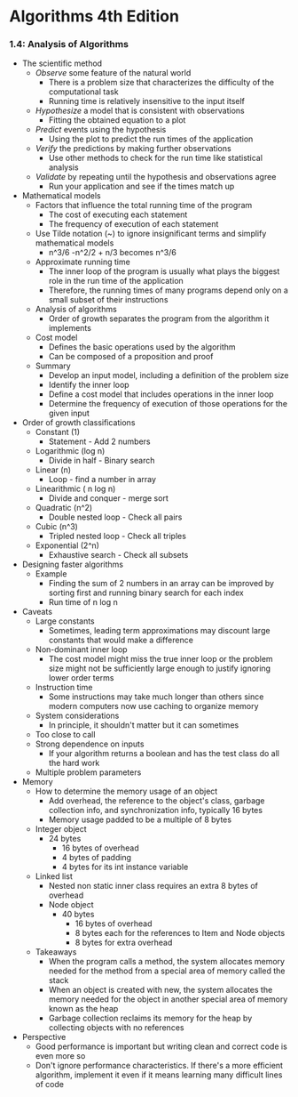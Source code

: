 # Algorithms 4th Edition

### 1.4: Analysis of Algorithms

- The scientific method
    - *Observe* some feature of the natural world
        - There is a problem size that characterizes the difficulty of the computational task
        - Running time is relatively insensitive to the input itself
    - *Hypothesize* a model that is consistent with observations
        - Fitting the obtained equation to a plot
    - *Predict* events using the hypothesis
        - Using the plot to predict the run times of the application
    - *Verify* the predictions by making further observations
        - Use other methods to check for the run time like statistical analysis
    - *Validate* by repeating until the hypothesis and observations agree
        - Run your application and see if the times match up
- Mathematical models
    - Factors that influence the total running time of the program
        - The cost of executing each statement
        - The frequency of execution of each statement
    - Use Tilde notation (~) to ignore insignificant terms and simplify mathematical models
        - n^3/6 -n^2/2 + n/3 becomes n^3/6
    - Approximate running time
        - The inner loop of the program is usually what plays the biggest role in the run time of the application
        - Therefore, the running times of many programs depend only on a small subset of their instructions
    - Analysis of algorithms
        - Order of growth separates the program from the algorithm it implements
    - Cost model
        - Defines the basic operations used by the algorithm
        - Can be composed of a proposition and proof
    - Summary
        - Develop an input model, including a definition of the problem size
        - Identify the inner loop
        - Define a cost model that includes operations in the inner loop
        - Determine the frequency of execution of those operations for the given input
- Order of growth classifications
    - Constant (1)
        - Statement - Add 2 numbers
    - Logarithmic (log n)
        - Divide in half - Binary search
    - Linear (n)
        - Loop - find a number in array
    - Linearithmic ( n log n)
        - Divide and conquer - merge sort
    - Quadratic (n^2)
        - Double nested loop - Check all pairs
    - Cubic (n^3)
        - Tripled nested loop - Check all triples
    - Exponential (2^n)
        - Exhaustive search - Check all subsets
- Designing faster algorithms
    - Example
        - Finding the sum of 2 numbers in an array can be improved by sorting first and running binary search for each index
        - Run time of n log n
- Caveats
    - Large constants
        - Sometimes, leading term approximations may discount large constants that would make a difference
    - Non-dominant inner loop
        - The cost model might miss the true inner loop or the problem size might not be sufficiently large enough to justify ignoring lower order terms
    - Instruction time
        - Some instructions may take much longer than others since modern computers now use caching to organize memory
    - System considerations
        - In principle, it shouldn't matter but it can sometimes
    - Too close to call
    - Strong dependence on inputs
        - If your algorithm returns a boolean and has the test class do all the hard work
    - Multiple problem parameters
- Memory
    - How to determine the memory usage of an object
        - Add overhead, the reference to the object's class, garbage collection info, and synchronization info, typically 16 bytes
        - Memory usage padded to be a multiple of 8 bytes
    - Integer object
        - 24 bytes
            - 16 bytes of overhead
            - 4 bytes of padding
            - 4 bytes for its int instance variable
    - Linked list
        - Nested non static inner class requires an extra 8 bytes of overhead
        - Node object
            - 40 bytes
                - 16 bytes of overhead
                - 8 bytes each for the references to Item and Node objects
                - 8 bytes for extra overhead
    - Takeaways
        - When the program calls a method, the system allocates memory needed for the method from a special area of memory called the stack
        - When an object is created with new, the system allocates the memory needed for the object in another special area of memory known as the heap
        - Garbage collection reclaims its memory for the heap by collecting objects with no references
- Perspective
    - Good performance is important but writing clean and correct code is even more so
    - Don't ignore performance characteristics. If there's a more efficient algorithm, implement it even if it means learning many difficult lines of code
